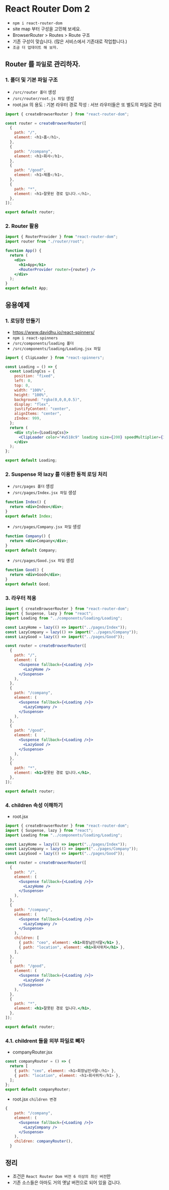 # React Router Dom 2

- `npm i react-router-dom`
- site map 부터 구성을 고민해 보세요.
- BrowserRouter > Routes > Route 구조
- 기존 구성이 맞습니다. (많은 서비스에서 기존대로 작업합니다.)
- `조금 더 업데이트 해 보자.`

## Router 를 `파일`로 관리하자.

### 1. 폴더 및 기본 파일 구조

- `/src/router 폴더` 생성
- `/src/router/root.js 파일` 생성
- root.jsx 의 용도
  : 기본 라우터 경로 작성
  : 서브 라우터들은 또 별도의 파일로 관리

```js
import { createBrowserRouter } from "react-router-dom";

const router = createBrowserRouter([
  {
    path: "/",
    element: <h1>홈</h1>,
  },
  {
    path: "/company",
    element: <h1>회사</h1>,
  },
  {
    path: "/good",
    element: <h1>제품</h1>,
  },
  {
    path: "*",
    element: <h1>잘못된 경로 입니다.</h1>,
  },
]);

export default router;
```

### 2. Router 활용

```jsx
import { RouterProvider } from "react-router-dom";
import router from "./router/root";

function App() {
  return (
    <div>
      <h1>App</h1>
      <RouterProvider router={router} />
    </div>
  );
}
export default App;
```

## 응용예제

### 1. 로딩창 만들기

- https://www.davidhu.io/react-spinners/
- `npm i react-spinners`
- `/src/components/loading 폴더`
- `/src/components/loading/Loading.jsx 파일`

```jsx
import { ClipLoader } from "react-spinners";

const Loading = () => {
  const LoadingCss = {
    position: "fixed",
    left: 0,
    top: 0,
    width: "100%",
    height: "100%",
    background: "rgba(0,0,0,0.5)",
    display: "flex",
    justifyContent: "center",
    alignItems: "center",
    zIndex: 999,
  };
  return (
    <div style={LoadingCss}>
      <ClipLoader color="#a518c9" loading size={200} speedMultiplier={1} />
    </div>
  );
};

export default Loading;
```

### 2. Suspense 와 lazy 를 이용한 동적 로딩 처리

- `/src/pages 폴더` 생성
- `/src/pages/Index.jsx 파일` 생성

```jsx
function Index() {
  return <div>Index</div>;
}
export default Index;
```

- `/src/pages/Company.jsx 파일` 생성

```jsx
function Company() {
  return <div>Company</div>;
}
export default Company;
```

- `/src/pages/Good.jsx 파일` 생성

```jsx
function Good() {
  return <div>Good</div>;
}
export default Good;
```

### 3. 라우터 적용

```jsx
import { createBrowserRouter } from "react-router-dom";
import { Suspense, lazy } from "react";
import Loading from "../components/loading/Loading";

const LazyHome = lazy(() => import("../pages/Index"));
const LazyCompany = lazy(() => import("../pages/Company"));
const LazyGood = lazy(() => import("../pages/Good"));

const router = createBrowserRouter([
  {
    path: "/",
    element: (
      <Suspense fallback={<Loading />}>
        <LazyHome />
      </Suspense>
    ),
  },
  {
    path: "/company",
    element: (
      <Suspense fallback={<Loading />}>
        <LazyCompany />
      </Suspense>
    ),
  },
  {
    path: "/good",
    element: (
      <Suspense fallback={<Loading />}>
        <LazyGood />
      </Suspense>
    ),
  },
  {
    path: "*",
    element: <h1>잘못된 경로 입니다.</h1>,
  },
]);

export default router;
```

### 4. children 속성 이해하기

- root.jsx

```jsx
import { createBrowserRouter } from "react-router-dom";
import { Suspense, lazy } from "react";
import Loading from "../components/loading/Loading";

const LazyHome = lazy(() => import("../pages/Index"));
const LazyCompany = lazy(() => import("../pages/Company"));
const LazyGood = lazy(() => import("../pages/Good"));

const router = createBrowserRouter([
  {
    path: "/",
    element: (
      <Suspense fallback={<Loading />}>
        <LazyHome />
      </Suspense>
    ),
  },
  {
    path: "/company",
    element: (
      <Suspense fallback={<Loading />}>
        <LazyCompany />
      </Suspense>
    ),
    children: [
      { path: "ceo", element: <h1>회장님인사말</h1> },
      { path: "location", element: <h1>회사위치</h1> },
    ],
  },
  {
    path: "/good",
    element: (
      <Suspense fallback={<Loading />}>
        <LazyGood />
      </Suspense>
    ),
  },
  {
    path: "*",
    element: <h1>잘못된 경로 입니다.</h1>,
  },
]);

export default router;
```

### 4.1. childrent 들을 외부 파일로 빼자

- companyRouter.jsx

```js
const companyRouter = () => {
  return [
    { path: "ceo", element: <h1>회장님인사말</h1> },
    { path: "location", element: <h1>회사위치</h1> },
  ];
};
export default companyRouter;
```

- root.jsx `children 변경`

```jsx
{
    path: "/company",
    element: (
      <Suspense fallback={<Loading />}>
        <LazyCompany />
      </Suspense>
    ),
    children: companyRouter(),
  }
```

## 정리

- 조건은 `React Router Dom 버전 6 이상의 최신 버전`만
- 기존 소스들은 아마도 거의 옛날 버전으로 되어 있을 겁니다.
